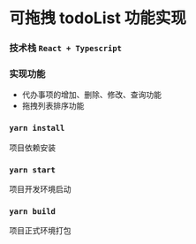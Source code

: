 # 可拖拽 todoList 功能实现

### 技术栈 `React + Typescript`

### 实现功能
+ 代办事项的增加、删除、修改、查询功能
+ 拖拽列表排序功能

### `yarn install`
项目依赖安装

### `yarn start`
项目开发环境启动

### `yarn build`
项目正式环境打包